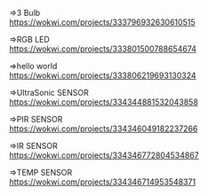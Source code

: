 =>3 Bulb</br>
https://wokwi.com/projects/333796932630610515</br>


=>RGB LED</br>
https://wokwi.com/projects/333801500788654674</br>

=>hello world</br>
https://wokwi.com/projects/333806219693130324</br>

=>UltraSonic SENSOR</br>
https://wokwi.com/projects/334344881532043858</br>

=>PIR SENSOR</br>
https://wokwi.com/projects/334346049182237266</br>

=>IR SENSOR</br>
https://wokwi.com/projects/334346772804534867</br>

=>TEMP SENSOR</br>
https://wokwi.com/projects/334346714953548371</br>
